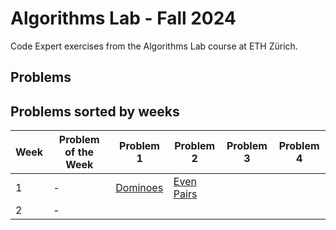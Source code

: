 # Algorithms Lab - Fall 2024
Code Expert exercises from the Algorithms Lab course at ETH Zürich.

## Problems

## Problems sorted by weeks
| Week | Problem of the Week | Problem  1 | Problem 2 | Problem 3 | Problem 4 |
| ---- | --------------------------------------------------------------------- | ---------------------------------------------------------------------------- | ---------------------------------------------------------- | ----------------------------------------------------------------- | ------------------------------------------------------------------ |
|1|-|[Dominoes](Week01/Dominoes/main.cpp)|[Even Pairs](Week01/Even%20%Pairs/main.cpp)|||
|2|-|||||

